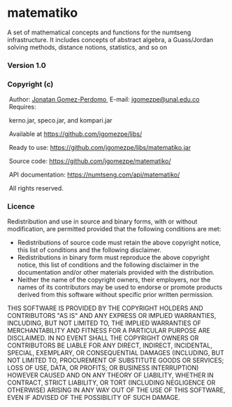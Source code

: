 # matematiko
A set of mathematical concepts and functions for the numtseng infrastructure. It includes concepts of abstract algebra, a Guass/Jordan solving methods, distance notions, statistics, and so on
<h3>Version 1.0</h3>
<h3>Copyright (c)</h3>
&nbsp;Author: <A HREF="https://disi.unal.edu.co/~jgomezpe/"> Jonatan Gomez-Perdomo </A>
&nbsp;E-mail: <A HREF="mailto:jgomezpe@unal.edu.co">jgomezpe@unal.edu.co</A>
&nbsp;Requires:

&nbsp;kerno.jar, speco.jar, and kompari.jar

&nbsp;Available at <A HREF="https://github.com/jgomezpe/libs/">https://github.com/jgomezpe/libs/</A>

&nbsp;Ready to use: <A HREF="https://github.com/jgomezpe/libs/matematiko.jar">https://github.com/jgomezpe/libs/matematiko.jar</A>

&nbsp;Source code: <A HREF="https://github.com/jgomezpe/matematiko/">https://github.com/jgomezpe/matematiko/</A>


&nbsp;API documentation: <A HREF="https://numtseng.com/api/matematiko/">https://numtseng.com/api/matematiko/</A>

&nbsp;All rights reserved.

<h3>Licence</h3>
Redistribution and use in source and binary forms, with or without modification, are permitted provided that the following conditions are met:

<ul>
    <li> Redistributions of source code must retain the above copyright notice,
            this list of conditions and the following disclaimer.</li>
    <li> Redistributions in binary form must reproduce the above copyright notice,
            this list of conditions and the following disclaimer in the documentation
            and/or other materials provided with the distribution.</li>
    <li> Neither the name of the copyright owners, their employers, nor the
            names of its contributors may be used to endorse or promote products
            derived from this software without specific prior written permission.</li>
</ul>

THIS SOFTWARE IS PROVIDED BY THE COPYRIGHT HOLDERS AND CONTRIBUTORS "AS IS"
        AND ANY EXPRESS OR IMPLIED WARRANTIES, INCLUDING, BUT NOT LIMITED TO, THE
        IMPLIED WARRANTIES OF MERCHANTABILITY AND FITNESS FOR A PARTICULAR PURPOSE ARE
        DISCLAIMED.  IN NO EVENT SHALL THE COPYRIGHT OWNERS OR CONTRIBUTORS BE
        LIABLE FOR ANY DIRECT, INDIRECT, INCIDENTAL, SPECIAL, EXEMPLARY, OR
        CONSEQUENTIAL DAMAGES (INCLUDING, BUT NOT LIMITED TO, PROCUREMENT OF
        SUBSTITUTE GOODS OR SERVICES; LOSS OF USE, DATA, OR PROFITS; OR BUSINESS INTERRUPTION)
        HOWEVER CAUSED AND ON ANY THEORY OF LIABILITY, WHETHER IN CONTRACT, STRICT LIABILITY,
        OR TORT (INCLUDING NEGLIGENCE OR OTHERWISE) ARISING IN ANY WAY OUT OF THE USE OF 
        THIS SOFTWARE, EVEN IF ADVISED OF THE POSSIBILITY OF SUCH DAMAGE.
